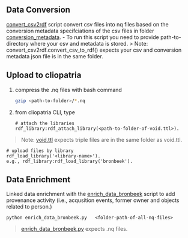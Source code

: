 ## Data Conversion
[convert_csv2rdf](convert_csv2rdf.py) script convert csv files into nq files based on the conversion metadata specifciations of the csv files in folder [conversion_metadata](conversion_metadata). 
     - To run this script you need to provide path-to-directory where your csv and metadata is stored.
     > Note: convert_csv2rdf.convert_csv_to_rdf() expects your csv and conversion metadata json file is in the same folder.



## Upload to cliopatria

1. compress the .nq files with bash command
   ```bash
   gzip <path-to-folder>/*.nq
   ```

2. from cliopatria CLI, type
   ```
   # attach the libraries
   rdf_library:rdf_attach_library(<path-to-folder-of-void.ttl>).
   ```
> Note: [void.ttl](void.ttl) expects triple files are in the same folder as void.ttl.
   ```
   # upload files by library
   rdf_load_library('<library-name>').
   e.g., rdf_library:rdf_load_library('bronbeek').
   ```

## Data Enrichment
Linked data enrichment with the [enrich_data_bronbeek](enrich_data_bronbeek) script to add provenance activity (i.e., acqusition events, former owner and objects related to person.)

```
python enrich_data_bronbeek.py   <folder-path-of-all-nq-files>
```
> [enrich_data_bronbeek.py](enrich_data_bronbeek.py) expects .nq files.